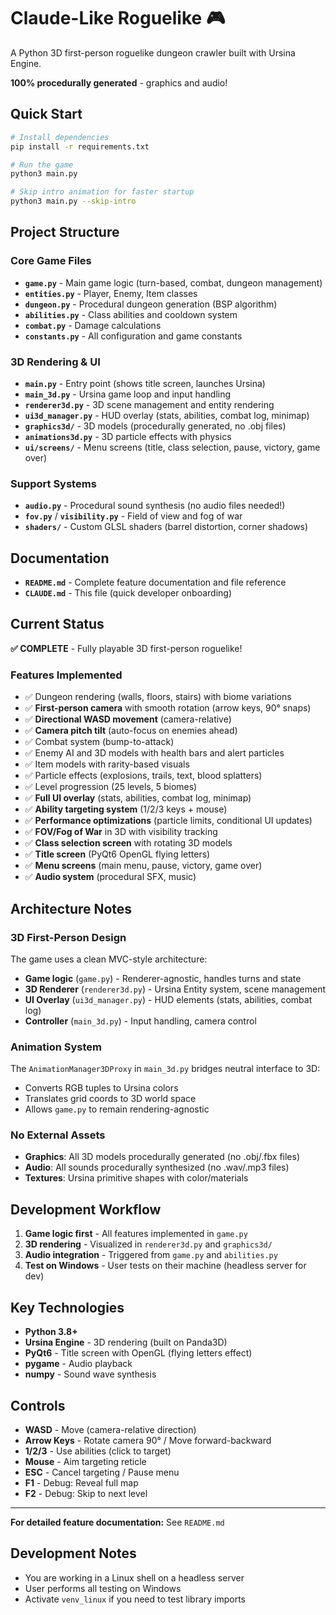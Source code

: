 # Claude-Like Roguelike 🎮

A Python 3D first-person roguelike dungeon crawler built with Ursina Engine.

**100% procedurally generated** - graphics and audio!

## Quick Start

```bash
# Install dependencies
pip install -r requirements.txt

# Run the game
python3 main.py

# Skip intro animation for faster startup
python3 main.py --skip-intro
```

## Project Structure

### Core Game Files
- **`game.py`** - Main game logic (turn-based, combat, dungeon management)
- **`entities.py`** - Player, Enemy, Item classes
- **`dungeon.py`** - Procedural dungeon generation (BSP algorithm)
- **`abilities.py`** - Class abilities and cooldown system
- **`combat.py`** - Damage calculations
- **`constants.py`** - All configuration and game constants

### 3D Rendering & UI
- **`main.py`** - Entry point (shows title screen, launches Ursina)
- **`main_3d.py`** - Ursina game loop and input handling
- **`renderer3d.py`** - 3D scene management and entity rendering
- **`ui3d_manager.py`** - HUD overlay (stats, abilities, combat log, minimap)
- **`graphics3d/`** - 3D models (procedurally generated, no .obj files)
- **`animations3d.py`** - 3D particle effects with physics
- **`ui/screens/`** - Menu screens (title, class selection, pause, victory, game over)

### Support Systems
- **`audio.py`** - Procedural sound synthesis (no audio files needed!)
- **`fov.py`** / **`visibility.py`** - Field of view and fog of war
- **`shaders/`** - Custom GLSL shaders (barrel distortion, corner shadows)

## Documentation

- **`README.md`** - Complete feature documentation and file reference
- **`CLAUDE.md`** - This file (quick developer onboarding)

## Current Status

**✅ COMPLETE** - Fully playable 3D first-person roguelike!

### Features Implemented
- ✅ Dungeon rendering (walls, floors, stairs) with biome variations
- ✅ **First-person camera** with smooth rotation (arrow keys, 90° snaps)
- ✅ **Directional WASD movement** (camera-relative)
- ✅ **Camera pitch tilt** (auto-focus on enemies ahead)
- ✅ Combat system (bump-to-attack)
- ✅ Enemy AI and 3D models with health bars and alert particles
- ✅ Item models with rarity-based visuals
- ✅ Particle effects (explosions, trails, text, blood splatters)
- ✅ Level progression (25 levels, 5 biomes)
- ✅ **Full UI overlay** (stats, abilities, combat log, minimap)
- ✅ **Ability targeting system** (1/2/3 keys + mouse)
- ✅ **Performance optimizations** (particle limits, conditional UI updates)
- ✅ **FOV/Fog of War** in 3D with visibility tracking
- ✅ **Class selection screen** with rotating 3D models
- ✅ **Title screen** (PyQt6 OpenGL flying letters)
- ✅ **Menu screens** (main menu, pause, victory, game over)
- ✅ **Audio system** (procedural SFX, music)

## Architecture Notes

### 3D First-Person Design
The game uses a clean MVC-style architecture:
- **Game logic** (`game.py`) - Renderer-agnostic, handles turns and state
- **3D Renderer** (`renderer3d.py`) - Ursina Entity system, scene management
- **UI Overlay** (`ui3d_manager.py`) - HUD elements (stats, abilities, combat log)
- **Controller** (`main_3d.py`) - Input handling, camera control

### Animation System
The `AnimationManager3DProxy` in `main_3d.py` bridges neutral interface to 3D:
- Converts RGB tuples to Ursina colors
- Translates grid coords to 3D world space
- Allows `game.py` to remain rendering-agnostic

### No External Assets
- **Graphics**: All 3D models procedurally generated (no .obj/.fbx files)
- **Audio**: All sounds procedurally synthesized (no .wav/.mp3 files)
- **Textures**: Ursina primitive shapes with color/materials

## Development Workflow

1. **Game logic first** - All features implemented in `game.py`
2. **3D rendering** - Visualized in `renderer3d.py` and `graphics3d/`
3. **Audio integration** - Triggered from `game.py` and `abilities.py`
4. **Test on Windows** - User tests on their machine (headless server for dev)

## Key Technologies

- **Python 3.8+**
- **Ursina Engine** - 3D rendering (built on Panda3D)
- **PyQt6** - Title screen with OpenGL (flying letters effect)
- **pygame** - Audio playback
- **numpy** - Sound wave synthesis

## Controls

- **WASD** - Move (camera-relative direction)
- **Arrow Keys** - Rotate camera 90° / Move forward-backward
- **1/2/3** - Use abilities (click to target)
- **Mouse** - Aim targeting reticle
- **ESC** - Cancel targeting / Pause menu
- **F1** - Debug: Reveal full map
- **F2** - Debug: Skip to next level

---

**For detailed feature documentation:** See `README.md`

## Development Notes
- You are working in a Linux shell on a headless server
- User performs all testing on Windows
- Activate `venv_linux` if you need to test library imports